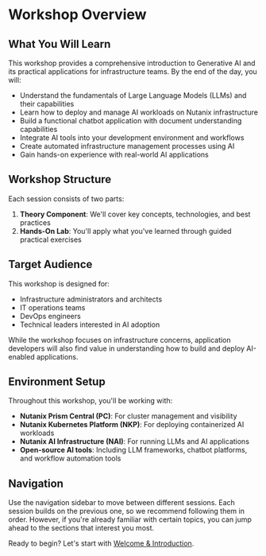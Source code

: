 # Workshop Overview

## What You Will Learn

This workshop provides a comprehensive introduction to Generative AI and its practical applications for infrastructure teams. By the end of the day, you will:

- Understand the fundamentals of Large Language Models (LLMs) and their capabilities
- Learn how to deploy and manage AI workloads on Nutanix infrastructure
- Build a functional chatbot application with document understanding capabilities
- Integrate AI tools into your development environment and workflows
- Create automated infrastructure management processes using AI
- Gain hands-on experience with real-world AI applications

## Workshop Structure

Each session consists of two parts:

1. **Theory Component**: We'll cover key concepts, technologies, and best practices
2. **Hands-On Lab**: You'll apply what you've learned through guided practical exercises

## Target Audience

This workshop is designed for:

- Infrastructure administrators and architects
- IT operations teams
- DevOps engineers
- Technical leaders interested in AI adoption

While the workshop focuses on infrastructure concerns, application developers will also find value in understanding how to build and deploy AI-enabled applications.

## Environment Setup

Throughout this workshop, you'll be working with:

- **Nutanix Prism Central (PC)**: For cluster management and visibility
- **Nutanix Kubernetes Platform (NKP)**: For deploying containerized AI workloads
- **Nutanix AI Infrastructure (NAI)**: For running LLMs and AI applications
- **Open-source AI tools**: Including LLM frameworks, chatbot platforms, and workflow automation tools

## Navigation

Use the navigation sidebar to move between different sessions. Each session builds on the previous one, so we recommend following them in order. However, if you're already familiar with certain topics, you can jump ahead to the sections that interest you most.

Ready to begin? Let's start with [Welcome & Introduction](sessions/welcome/index.md).
